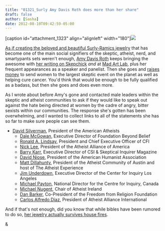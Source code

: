 ```yaml
---
title: "01321_Surly Amy Davis Roth does more than her share"
draft: false
author: [Sasha]
date: 2012-08-10T09:42:59-05:00
---
```


[caption id="attachment_1323" align="alignleft" width="180"]<a href="http://surlyramics.com/">![](http://www.morethanmen.org/wp-content/uploads/2012/08/surlyamy-300x291.jpg)

As if creating the beloved and beautiful [Surly-Ramics jewelry](http://surlyramics.com/) that has become one of the main social signifiers of the skeptic, atheist, nerd, and smartypants sets weren't enough, [Amy Davis Roth](http://twitter.com/SurlyAmy) keeps bringing the awesome with [her writing on Skepchick](http://skepchick.org/author/amy/) _and_ at [Mad Art Lab](http://madartlab.com/author/amy/), plus her frequent appearances as a speaker and panelist. Then she goes and [raises money](http://surlyramics.com/charity/) to send women to the largest skeptic event on the planet as well as helping cure cancer. You'd think that would be enough to be fully qualified as a badass, but then she goes and does even more.

As I wrote about before Amy's gone and contacted male leaders within the skeptic and atheist communities to ask if they would like to speak out against the hate being directed at women by the cadre of angry, bitter sexists within our communities. The response she's gotten has been overwhelming, and I wanted to collect links to all of the statements she has so far to make sure people can see them.

- [David Silverman](http://skepchick.org/2012/07/speaking-out-against-hate-directed-at-women-david-silverman/), President of the American Atheists
	- [Dale McGowan](http://skepchick.org/2012/07/speaking-out-against-hate-directed-at-women-dale-mcgowan/), Executive Director of Foundation Beyond Belief
	- [Ronald A. Lindsay](http://skepchick.org/2012/07/speaking-out-against-hate-directed-at-women-ronald-a-lindsay/), President and Chief Executive Officer of CFI
	- [Nick Lee](http://skepchick.org/2012/07/speaking-out-against-hate-directed-at-women-nick-lee/), President of the Atheist Alliance of America
	- [Barry Karr](http://skepchick.org/2012/07/speaking-out-against-hate-directed-at-women-barry-karr/), Executive Director of CSI &amp; Skeptical Inquirer Magazine
	- [David Niose](http://skepchick.org/2012/07/speaking-out-against-hate-directed-at-women-david-niose/), President of the American Humanist Association
	- [Matt Dillahunty](http://skepchick.org/2012/08/speaking-out-against-hate-directed-at-women-matt-dillahunty/), President of the Atheist Community of Austin and host of The Atheist Experience
	- [Jim Underdown](http://skepchick.org/2012/08/speaking-out-against-hate-directed-at-women-jim-underdown/), Executive Director of the Center for Inquiry Los Angeles
	- [Michael Payton](http://skepchick.org/2012/08/speaking-out-against-hate-directed-at-women-michael-payton/), National Director for the Centre for Inquiry, Canada
	- [Michael Nugent](http://skepchick.org/2012/08/speaking-out-against-hate-directed-at-women-michael-nugent/), Chair of Atheist Ireland
	- [Dan Barker](http://skepchick.org/2012/08/speaking-out-against-hate-directed-at-women-dan-barker/), Co-President of the Freedom from Religion Foundation
	- [Carlos Alfredo Diaz](http://skepchick.org/2012/08/speaking-out-against-hate-directed-at-women-carlos-alfredo-diaz/), President of Atheist Alliance International

And if that's not enough, did you know that while bibles have been rumored to do so, [her jewelry actually survives house fires](http://maggiemcfee.com/2012/08/09/surly-tough/).

& 